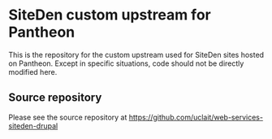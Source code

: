 # SiteDen custom upstream for Pantheon

This is the repository for the custom upstream used for SiteDen sites hosted on Pantheon. Except in specific situations, code should not be directly modified here. 

## Source repository

Please see the source repository at https://github.com/uclait/web-services-siteden-drupal

